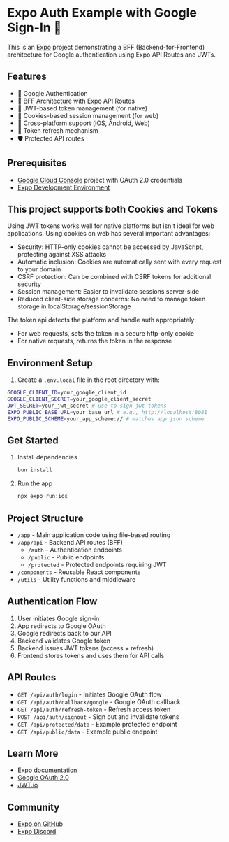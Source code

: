 # Expo Auth Example with Google Sign-In 👋

This is an [Expo](https://expo.dev) project demonstrating a BFF (Backend-for-Frontend) architecture for Google authentication using Expo API Routes and JWTs.

## Features

- 🔐 Google Authentication
- 🎯 BFF Architecture with Expo API Routes
- 🎫 JWT-based token management (for native)
- 🎫 Cookies-based session management (for web)
- 📱 Cross-platform support (iOS, Android, Web)
- 🔄 Token refresh mechanism
- 🛡️ Protected API routes

## Prerequisites

- [Google Cloud Console](https://console.cloud.google.com) project with OAuth 2.0 credentials
- [Expo Development Environment](https://docs.expo.dev/get-started/set-up-your-environment/)

## This project supports both Cookies and Tokens

Using JWT tokens works well for native platforms but isn't ideal for web applications. Using cookies on web has several important advantages:

- Security: HTTP-only cookies cannot be accessed by JavaScript, protecting against XSS attacks
- Automatic inclusion: Cookies are automatically sent with every request to your domain
- CSRF protection: Can be combined with CSRF tokens for additional security
- Session management: Easier to invalidate sessions server-side
- Reduced client-side storage concerns: No need to manage token storage in localStorage/sessionStorage

The token api detects the platform and handle auth appropriately:

- For web requests, sets the token in a secure http-only cookie
- For native requests, returns the token in the response

## Environment Setup

1. Create a `.env.local` file in the root directory with:

```bash
GOOGLE_CLIENT_ID=your_google_client_id
GOOGLE_CLIENT_SECRET=your_google_client_secret
JWT_SECRET=your_jwt_secret # use to sign jwt tokens
EXPO_PUBLIC_BASE_URL=your_base_url # e.g., http://localhost:8081
EXPO_PUBLIC_SCHEME=your_app_scheme:// # matches app.json scheme
```

## Get Started

1. Install dependencies

   ```bash
   bun install
   ```

2. Run the app

   ```bash
   npx expo run:ios
   ```

## Project Structure

- `/app` - Main application code using file-based routing
- `/app/api` - Backend API routes (BFF)
  - `/auth` - Authentication endpoints
  - `/public` - Public endpoints
  - `/protected` - Protected endpoints requiring JWT
- `/components` - Reusable React components
- `/utils` - Utility functions and middleware

## Authentication Flow

1. User initiates Google sign-in
2. App redirects to Google OAuth
3. Google redirects back to our API
4. Backend validates Google token
5. Backend issues JWT tokens (access + refresh)
6. Frontend stores tokens and uses them for API calls

## API Routes

- `GET /api/auth/login` - Initiates Google OAuth flow
- `GET /api/auth/callback/google` - Google OAuth callback
- `GET /api/auth/refresh-token` - Refresh access token
- `POST /api/auth/signout` - Sign out and invalidate tokens
- `GET /api/protected/data` - Example protected endpoint
- `GET /api/public/data` - Example public endpoint

## Learn More

- [Expo documentation](https://docs.expo.dev/)
- [Google OAuth 2.0](https://developers.google.com/identity/protocols/oauth2)
- [JWT.io](https://jwt.io/)

## Community

- [Expo on GitHub](https://github.com/expo/expo)
- [Expo Discord](https://chat.expo.dev)
